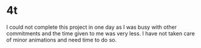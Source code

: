 # 4t
I could not complete this project in one day as I was busy with other commitments and the time given to me was very less. I have not taken care of minor animations and need time to do so.
